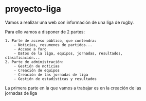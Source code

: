 # proyecto-liga

Vamos a realizar una web con información de una liga de rugby.

Para ello vamos a disponer de 2 partes:

    1. Parte de acceso público, que contendra:
        - Noticias, resumenes de partidos...
        - Acceso a foro
        - Datos de la liga, equipos, jornadas, resultados, clasificación...
    2. Parte de administración:
        - Gestión de noticias
        - Creación de equipos
        - Creación de las jornadas de liga
        - Gestión de estadísticas y resultados


La primera parte en la que vamos a trabajar es en la creación de las jornadas de liga